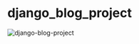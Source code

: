 # django_blog_project

![django-blog-project](https://user-images.githubusercontent.com/94119964/186347529-d9274735-9607-4039-8b2a-ba06ed3b8d37.png)


